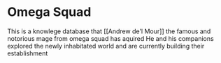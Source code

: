 # Omega Squad
This is a knowlege database that [[Andrew de'l Mour]] the famous and notorious mage from omega squad has aquired
He and his companions explored the newly inhabitated world and are currently building their establishment 
